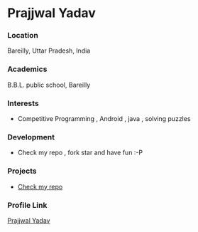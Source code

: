 # Prajjwal Yadav

### Location

Bareilly, Uttar Pradesh, India

### Academics

B.B.L. public school, Bareilly

### Interests

- Competitive Programming , Android , java , solving puzzles

### Development

- Check my repo , fork star and have fun :-P

### Projects

- [Check my repo](https://github.com/prajjyadav)

### Profile Link

[Prajjwal Yadav](https://github.com/prajjyadav)
